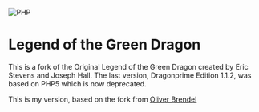 ![PHP](https://img.shields.io/badge/php-%23777BB4.svg?style=for-the-badge&logo=php&logoColor=white)

# Legend of the Green Dragon 

This is a fork of the Original Legend of the Green Dragon created by Eric Stevens and Joseph Hall.
The last version, Dragonprime Edition 1.1.2, was based on PHP5 which is now deprecated. 

This is my version, based on the fork from [Oliver Brendel](https://github.com/NB-Core)
